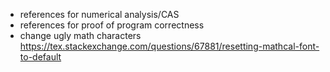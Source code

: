 - references for numerical analysis/CAS
- references for proof of program correctness
- change ugly math characters https://tex.stackexchange.com/questions/67881/resetting-mathcal-font-to-default